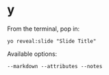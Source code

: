 
# y

From the terminal, pop in:

  ```yo reveal:slide "Slide Title"```

Available options:

 ```--markdown --attributes --notes```
